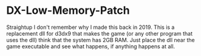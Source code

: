 # DX-Low-Memory-Patch

Straightup I don't remember why I made this back in 2019. This is a replacement dll for d3dx9 that makes the game (or any other program that uses the dll) think that the system has 2GB RAM. Just place the dll near the game executable and see what happens, if anything happens at all.
